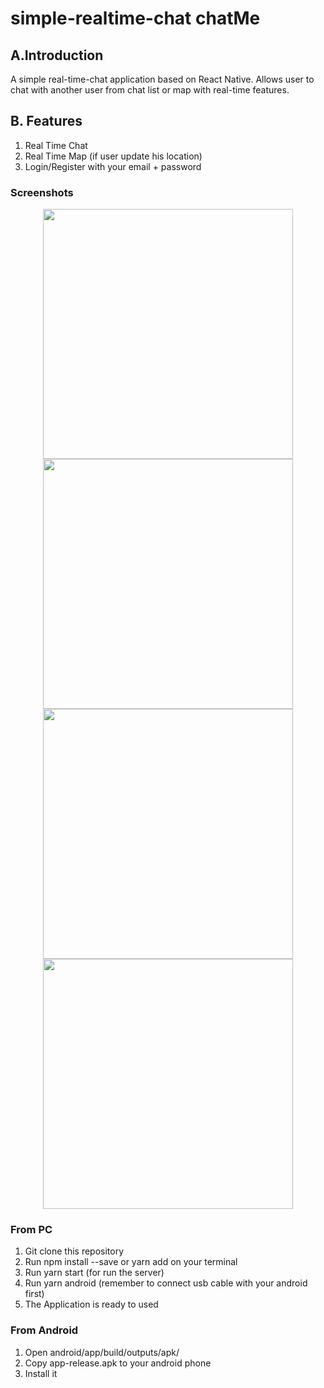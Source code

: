 # simple-realtime-chat chatMe

## A.Introduction

A simple real-time-chat application based on React Native. Allows user to chat with another user from chat list or map
with real-time features.

## B. Features

1. Real Time Chat
2. Real Time Map (if user update his location)
3. Login/Register with your email + password

### Screenshots

<p align='center'>
  <span>
      <image width="400" src='./screenshots/Screenshot_2021-01-14-23-35-09-361_com.chatme.png' />
      <image width="400" src='./screenshots/Screenshot_2021-01-14-23-38-17-581_com.chatme.png' />
      <image width="400" src='./screenshots/Screenshot_2021-01-14-23-39-02-837_com.chatme.png' />
      <image width="400" src='./screenshots/Screenshot_2021-01-14-22-39-29-583_com.chatme.png' />
  </span>
 </p>

### From PC

1. Git clone this repository
2. Run npm install --save or yarn add on your terminal
3. Run yarn start (for run the server)
4. Run yarn android (remember to connect usb cable with your android first)
5. The Application is ready to used

### From Android

1. Open android/app/build/outputs/apk/
2. Copy app-release.apk to your android phone
3. Install it
